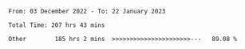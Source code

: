 <!--START_SECTION:waka-->

```text
From: 03 December 2022 - To: 22 January 2023

Total Time: 207 hrs 43 mins

Other        185 hrs 2 mins  >>>>>>>>>>>>>>>>>>>>>>---   89.08 %
```

<!--END_SECTION:waka-->